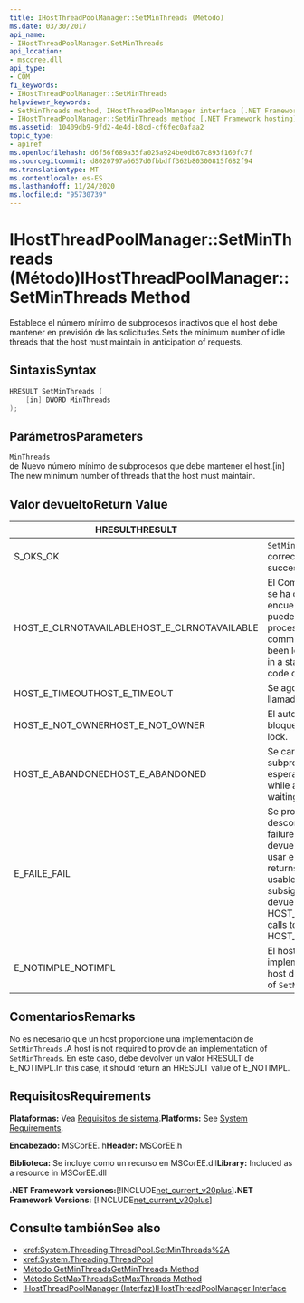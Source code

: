 ```yaml
---
title: IHostThreadPoolManager::SetMinThreads (Método)
ms.date: 03/30/2017
api_name:
- IHostThreadPoolManager.SetMinThreads
api_location:
- mscoree.dll
api_type:
- COM
f1_keywords:
- IHostThreadPoolManager::SetMinThreads
helpviewer_keywords:
- SetMinThreads method, IHostThreadPoolManager interface [.NET Framework hosting]
- IHostThreadPoolManager::SetMinThreads method [.NET Framework hosting]
ms.assetid: 10409db9-9fd2-4e4d-b8cd-cf6fec0afaa2
topic_type:
- apiref
ms.openlocfilehash: d6f56f689a35fa025a924be0db67c893f160fc7f
ms.sourcegitcommit: d8020797a6657d0fbbdff362b80300815f682f94
ms.translationtype: MT
ms.contentlocale: es-ES
ms.lasthandoff: 11/24/2020
ms.locfileid: "95730739"
---
```

# <a name="ihostthreadpoolmanagersetminthreads-method"></a><span data-ttu-id="28bfb-102">IHostThreadPoolManager::SetMinThreads (Método)</span><span class="sxs-lookup"><span data-stu-id="28bfb-102">IHostThreadPoolManager::SetMinThreads Method</span></span>

<span data-ttu-id="28bfb-103">Establece el número mínimo de subprocesos inactivos que el host debe mantener en previsión de las solicitudes.</span><span class="sxs-lookup"><span data-stu-id="28bfb-103">Sets the minimum number of idle threads that the host must maintain in anticipation of requests.</span></span>  
  
## <a name="syntax"></a><span data-ttu-id="28bfb-104">Sintaxis</span><span class="sxs-lookup"><span data-stu-id="28bfb-104">Syntax</span></span>  
  
```cpp  
HRESULT SetMinThreads (  
    [in] DWORD MinThreads  
);  
```  
  
## <a name="parameters"></a><span data-ttu-id="28bfb-105">Parámetros</span><span class="sxs-lookup"><span data-stu-id="28bfb-105">Parameters</span></span>  

 `MinThreads`  
 <span data-ttu-id="28bfb-106">de Nuevo número mínimo de subprocesos que debe mantener el host.</span><span class="sxs-lookup"><span data-stu-id="28bfb-106">[in] The new minimum number of threads that the host must maintain.</span></span>  
  
## <a name="return-value"></a><span data-ttu-id="28bfb-107">Valor devuelto</span><span class="sxs-lookup"><span data-stu-id="28bfb-107">Return Value</span></span>  
  
|<span data-ttu-id="28bfb-108">HRESULT</span><span class="sxs-lookup"><span data-stu-id="28bfb-108">HRESULT</span></span>|<span data-ttu-id="28bfb-109">Descripción</span><span class="sxs-lookup"><span data-stu-id="28bfb-109">Description</span></span>|  
|-------------|-----------------|  
|<span data-ttu-id="28bfb-110">S_OK</span><span class="sxs-lookup"><span data-stu-id="28bfb-110">S_OK</span></span>|<span data-ttu-id="28bfb-111">`SetMinThreads` se devolvió correctamente.</span><span class="sxs-lookup"><span data-stu-id="28bfb-111">`SetMinThreads` returned successfully.</span></span>|  
|<span data-ttu-id="28bfb-112">HOST_E_CLRNOTAVAILABLE</span><span class="sxs-lookup"><span data-stu-id="28bfb-112">HOST_E_CLRNOTAVAILABLE</span></span>|<span data-ttu-id="28bfb-113">El Common Language Runtime (CLR) no se ha cargado en un proceso o el CLR se encuentra en un estado en el que no puede ejecutar código administrado ni procesar la llamada correctamente.</span><span class="sxs-lookup"><span data-stu-id="28bfb-113">The common language runtime (CLR) has not been loaded into a process, or the CLR is in a state in which it cannot run managed code or process the call successfully.</span></span>|  
|<span data-ttu-id="28bfb-114">HOST_E_TIMEOUT</span><span class="sxs-lookup"><span data-stu-id="28bfb-114">HOST_E_TIMEOUT</span></span>|<span data-ttu-id="28bfb-115">Se agotó el tiempo de espera de la llamada.</span><span class="sxs-lookup"><span data-stu-id="28bfb-115">The call timed out.</span></span>|  
|<span data-ttu-id="28bfb-116">HOST_E_NOT_OWNER</span><span class="sxs-lookup"><span data-stu-id="28bfb-116">HOST_E_NOT_OWNER</span></span>|<span data-ttu-id="28bfb-117">El autor de la llamada no posee el bloqueo.</span><span class="sxs-lookup"><span data-stu-id="28bfb-117">The caller does not own the lock.</span></span>|  
|<span data-ttu-id="28bfb-118">HOST_E_ABANDONED</span><span class="sxs-lookup"><span data-stu-id="28bfb-118">HOST_E_ABANDONED</span></span>|<span data-ttu-id="28bfb-119">Se canceló un evento mientras un subproceso o fibra bloqueados estaba esperando en él.</span><span class="sxs-lookup"><span data-stu-id="28bfb-119">An event was canceled while a blocked thread or fiber was waiting on it.</span></span>|  
|<span data-ttu-id="28bfb-120">E_FAIL</span><span class="sxs-lookup"><span data-stu-id="28bfb-120">E_FAIL</span></span>|<span data-ttu-id="28bfb-121">Se produjo un error grave desconocido.</span><span class="sxs-lookup"><span data-stu-id="28bfb-121">An unknown catastrophic failure occurred.</span></span> <span data-ttu-id="28bfb-122">Cuando un método devuelve E_FAIL, CLR ya no se puede usar en el proceso.</span><span class="sxs-lookup"><span data-stu-id="28bfb-122">When a method returns E_FAIL, the CLR is no longer usable within the process.</span></span> <span data-ttu-id="28bfb-123">Las llamadas subsiguientes a métodos de hospedaje devuelven HOST_E_CLRNOTAVAILABLE.</span><span class="sxs-lookup"><span data-stu-id="28bfb-123">Subsequent calls to hosting methods return HOST_E_CLRNOTAVAILABLE.</span></span>|  
|<span data-ttu-id="28bfb-124">E_NOTIMPL</span><span class="sxs-lookup"><span data-stu-id="28bfb-124">E_NOTIMPL</span></span>|<span data-ttu-id="28bfb-125">El host no proporciona una implementación de `SetMinThreads` .</span><span class="sxs-lookup"><span data-stu-id="28bfb-125">The host does not provide an implementation of `SetMinThreads`.</span></span>|  
  
## <a name="remarks"></a><span data-ttu-id="28bfb-126">Comentarios</span><span class="sxs-lookup"><span data-stu-id="28bfb-126">Remarks</span></span>  

 <span data-ttu-id="28bfb-127">No es necesario que un host proporcione una implementación de `SetMinThreads` .</span><span class="sxs-lookup"><span data-stu-id="28bfb-127">A host is not required to provide an implementation of `SetMinThreads`.</span></span> <span data-ttu-id="28bfb-128">En este caso, debe devolver un valor HRESULT de E_NOTIMPL.</span><span class="sxs-lookup"><span data-stu-id="28bfb-128">In this case, it should return an HRESULT value of E_NOTIMPL.</span></span>  
  
## <a name="requirements"></a><span data-ttu-id="28bfb-129">Requisitos</span><span class="sxs-lookup"><span data-stu-id="28bfb-129">Requirements</span></span>  

 <span data-ttu-id="28bfb-130">**Plataformas:** Vea [Requisitos de sistema](../../get-started/system-requirements.md).</span><span class="sxs-lookup"><span data-stu-id="28bfb-130">**Platforms:** See [System Requirements](../../get-started/system-requirements.md).</span></span>  
  
 <span data-ttu-id="28bfb-131">**Encabezado:** MSCorEE. h</span><span class="sxs-lookup"><span data-stu-id="28bfb-131">**Header:** MSCorEE.h</span></span>  
  
 <span data-ttu-id="28bfb-132">**Biblioteca:** Se incluye como un recurso en MSCorEE.dll</span><span class="sxs-lookup"><span data-stu-id="28bfb-132">**Library:** Included as a resource in MSCorEE.dll</span></span>  
  
 <span data-ttu-id="28bfb-133">**.NET Framework versiones:**[!INCLUDE[net_current_v20plus](../../../../includes/net-current-v20plus-md.md)]</span><span class="sxs-lookup"><span data-stu-id="28bfb-133">**.NET Framework Versions:** [!INCLUDE[net_current_v20plus](../../../../includes/net-current-v20plus-md.md)]</span></span>  
  
## <a name="see-also"></a><span data-ttu-id="28bfb-134">Consulte también</span><span class="sxs-lookup"><span data-stu-id="28bfb-134">See also</span></span>

- <xref:System.Threading.ThreadPool.SetMinThreads%2A>
- <xref:System.Threading.ThreadPool>
- [<span data-ttu-id="28bfb-135">Método GetMinThreads</span><span class="sxs-lookup"><span data-stu-id="28bfb-135">GetMinThreads Method</span></span>](ihostthreadpoolmanager-getminthreads-method.md)
- [<span data-ttu-id="28bfb-136">Método SetMaxThreads</span><span class="sxs-lookup"><span data-stu-id="28bfb-136">SetMaxThreads Method</span></span>](ihostthreadpoolmanager-setmaxthreads-method.md)
- [<span data-ttu-id="28bfb-137">IHostThreadPoolManager (Interfaz)</span><span class="sxs-lookup"><span data-stu-id="28bfb-137">IHostThreadPoolManager Interface</span></span>](ihostthreadpoolmanager-interface.md)
